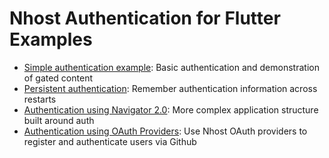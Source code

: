 # Nhost Authentication for Flutter Examples

* [Simple authentication example](https://github.com/nhost/nhost-flutter-auth/example/lib/simple_auth_example.dart): Basic authentication and demonstration of gated
  content
* [Persistent authentication](https://github.com/nhost/nhost-flutter-auth/example/lib/persistent_auth_example.dart): Remember authentication information across restarts
* [Authentication using Navigator 2.0](https://github.com/nhost/nhost-flutter-auth/example/lib/navigator_2_example.dart): More complex application structure built around auth
* [Authentication using OAuth Providers](https://github.com/nhost/nhost-flutter-auth/example/lib/oauth_providers_example.dart): Use Nhost OAuth providers to register and
  authenticate users via Github
